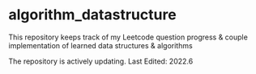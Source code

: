 # algorithm_datastructure

This repository keeps track of my Leetcode question progress & couple implementation of learned data structures & algorithms 

The repository is actively updating.
Last Edited: 2022.6